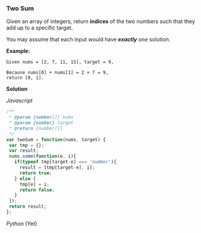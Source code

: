 ### Two Sum

Given an array of integers, return **indices** of the two numbers such that they add up to a specific target.

You may assume that each input would have **_exactly_** one solution.

**Example:**

```
Given nums = [2, 7, 11, 15], target = 9,

Because nums[0] + nums[1] = 2 + 7 = 9,
return [0, 1].
```

**Solution**

*Javascript*

```js
/**
 * @param {number[]} nums
 * @param {number} target
 * @return {number[]}
 */
var twoSum = function(nums, target) {
 var tmp = {};
 var result;
 nums.some(function(e, i){
   if(typeof tmp[target-e] === 'number'){
     result = [tmp[target-e], i];
     return true;
   } else {
     tmp[e] = i;
     return false;
   }
 });
 return result;
};
```

_Python_ (Yet)

```py

```

